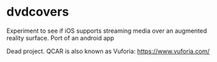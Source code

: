 # dvdcovers
Experiment to see if iOS supports streaming media over an augmented reality surface. Port of an  android app

Dead project. QCAR is also known as Vuforia: https://www.vuforia.com/

